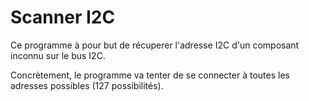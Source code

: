 # Scanner I2C

Ce programme à pour but de récuperer l'adresse I2C d'un composant inconnu sur le bus I2C.

Concrètement, le programme va tenter de se connecter à toutes les adresses possibles (127 possibilités).

